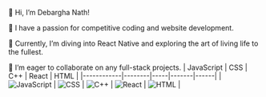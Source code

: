 👋 Hi, I’m Debargha Nath!

👀 I have a passion for competitive coding and website development.

🌱 Currently, I’m diving into React Native and exploring the art of living life to the fullest.

💞️ I’m eager to collaborate on any full-stack projects.
| JavaScript | CSS | C++ | React | HTML |
|------------|--------|-----|-------|------|
| ![JavaScript](https://upload.wikimedia.org/wikipedia/commons/6/6a/JavaScript-logo.png) | ![CSS]( https://upload.wikimedia.org/wikipedia/commons/d/d5/CSS3_logo_and_wordmark.svg) | ![C++](https://upload.wikimedia.org/wikipedia/commons/1/18/ISO_C%2B%2B_Logo.svg) | ![React](https://upload.wikimedia.org/wikipedia/commons/a/a7/React-icon.svg) | ![HTML](https://en.m.wikipedia.org/wiki/File:HTML5_logo_and_wordmark.svg) |

<!---
DebarghaNath/DebarghaNath is a ✨ special ✨ repository because its `README.md` (this file) appears on your GitHub profile.
You can click the Preview link to take a look at your changes.
--->
